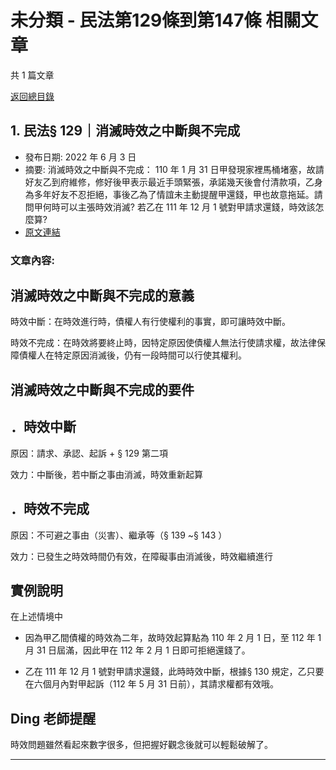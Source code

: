 # 未分類 - 民法第129條到第147條 相關文章

共 1 篇文章

[返回總目錄](00_總目錄.md)

## 1. 民法§ 129｜消滅時效之中斷與不完成

- 發布日期: 2022 年 6 月 3 日
- 摘要: 消滅時效之中斷與不完成： 110 年 1 月 31 日甲發現家裡馬桶堵塞，故請好友乙到府維修，修好後甲表示最近手頭緊張，承諾幾天後會付清款項，乙身為多年好友不忍拒絕，事後乙為了情誼未主動提醒甲還錢，甲也故意拖延。請問甲何時可以主張時效消滅? 若乙在 111 年 12 月 1 號對甲請求還錢，時效該怎麼算?
- [原文連結](https://www.jasper-realestate.com/%e6%b6%88%e6%bb%85%e6%99%82%e6%95%88%e4%b9%8b%e4%b8%ad%e6%96%b7%e8%88%87%e4%b8%8d%e5%ae%8c%e6%88%90/)

### 文章內容:

## 消滅時效之中斷與不完成的意義

時效中斷：在時效進行時，債權人有行使權利的事實，即可讓時效中斷。

時效不完成：在時效將要終止時，因特定原因使債權人無法行使請求權，故法律保障債權人在特定原因消滅後，仍有一段時間可以行使其權利。

## 消滅時效之中斷與不完成的要件

## ．時效中斷

原因：請求、承認、起訴 + § 129 第二項

效力：中斷後，若中斷之事由消滅，時效重新起算

## ．時效不完成

原因：不可避之事由（災害）、繼承等（§ 139 ~§ 143 ）

效力：已發生之時效時間仍有效，在障礙事由消滅後，時效繼續進行

## 實例說明

在上述情境中

- 因為甲乙間債權的時效為二年，故時效起算點為 110 年 2 月 1 日，至 112 年 1 月 31 日屆滿，因此甲在 112 年 2 月 1 日即可拒絕還錢了。

- 乙在 111 年 12 月 1 號對甲請求還錢，此時時效中斷，根據§ 130 規定，乙只要在六個月內對甲起訴（112 年 5 月 31 日前），其請求權都有效哦。

## Ding 老師提醒

時效問題雖然看起來數字很多，但把握好觀念後就可以輕鬆破解了。

---

